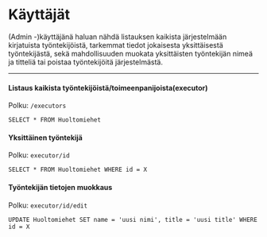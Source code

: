 # Käyttäjät

(Admin -)käyttäjänä haluan nähdä listauksen kaikista järjestelmään kirjatuista työntekijöistä, tarkemmat tiedot jokaisesta yksittäisestä työntekijästä, sekä mahdollisuuden muokata yksittäisten työntekijän nimeä ja titteliä tai poistaa työntekijöitä järjestelmästä.

------------------------------------------------

#### Listaus kaikista työntekijöistä/toimeenpanijoista(executor)
Polku: `/executors`

`SELECT * FROM Huoltomiehet` 


#### Yksittäinen työntekijä
Polku: `executor/id`

`SELECT * FROM Huoltomiehet WHERE id = X`

#### Työntekijän tietojen muokkaus
Polku: `executor/id/edit`

`UPDATE Huoltomiehet SET name = 'uusi nimi', title = 'uusi title' WHERE id = X`
